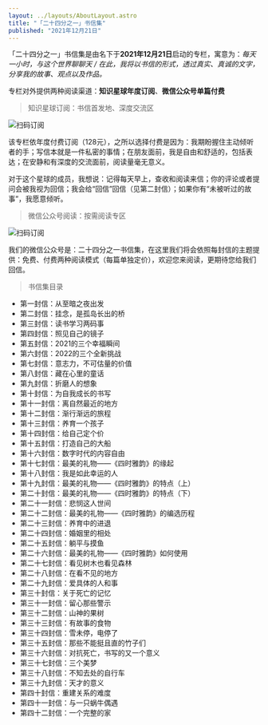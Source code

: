 ```yaml
---
layout: ../layouts/AboutLayout.astro
title: "「二十四分之一」书信集"
published: "2021年12月21日"
---
```

「二十四分之一」书信集是由名下于**2021年12月21日**启动的专栏，寓意为：_每天一小时，与这个世界聊聊天 / 在此，我将以书信的形式，透过真实、真诚的文字，分享我的故事、观点以及作品。_

专栏对外提供两种阅读渠道：**知识星球年度订阅**、**微信公众号单篇付费**

> 知识星球订阅：书信首发地、深度交流区

![扫码订阅](file/star.jpg)

该专栏依年度付费订阅（128元），之所以选择付费是因为：我期盼握住主动倾听者的手；写信本就是一件私密的事情；在朋友面前，我是自由和舒适的，包括表达；在安静和有深度的交流面前，阅读量毫无意义。

对于这个星球的成员，我想说：记得每天早上，查收和阅读来信；你的评论或者提问会被我视为回信；我会给“回信”回信（见第二封信）；如果你有“未被听过的故事”，我愿意倾听。

> 微信公众号阅读：按需阅读专区

![扫码订阅](file/mp.png)

我们的微信公众号是：二十四分之一书信集，在这里我们将会依照每封信的主题提供：免费、付费两种阅读模式（每篇单独定价），欢迎您来阅读，更期待您给我们回信。

> 书信集目录

*   第一封信：从至暗之夜出发
*   第二封信：挂念，是孤岛长出的桥
*   第三封信：读书学习两码事
*   第四封信：照见自己的镜子
*   第五封信：2021的三个幸福瞬间
*   第六封信：2022的三个全新挑战
*   第七封信：意志力，不可估量的价值
*   第八封信：藏在心里的童话
*   第九封信：折磨人的想象
*   第十封信：为自我成长的书写
*   第十一封信：离自然最近的地方
*   第十二封信：渐行渐远的旅程
*   第十三封信：养育一个孩子
*   第十四封信：给自己定个价
*   第十五封信：打造自己的大船
*   第十六封信：数字时代的内容自由
*   第十七封信：最美的礼物——《四时雅韵》的缘起
*   第十八封信：我是如此幸运的人
*   第十九封信：最美的礼物——《四时雅韵》的特点（上）
*   第二十封信：最美的礼物——《四时雅韵》的特点（下）
*   第二十一封信：悲悯这人世间
*   第二十二封信：最美的礼物——《四时雅韵》的编选历程
*   第二十三封信：养育中的进退
*   第二十四封信：婚姻里的相处
*   第二十五封信：躺平与摸鱼
*   第二十六封信：最美的礼物——《四时雅韵》如何使用
*   第二十七封信：看见树木也看见森林
*   第二十八封信：在看不见的地方
*   第二十九封信：爱具体的人和事
*   第三十封信：关于死亡的记忆
*   第三十一封信：留心那些警示
*   第三十二封信：山神的果树
*   第三十三封信：有故事的食物
*   第三十四封信：雪未停，电停了
*   第三十五封信：那些不能挺且直的竹子们
*   第三十六封信：对抗死亡，书写的又一个意义
*   第三十七封信：三个美梦
*   第三十八封信：不知去处的自行车
*   第三十九封信：天才的意义
*   第四十封信：重建关系的难度
*   第四十一封信：与一只蜗牛偶遇
*   第四十二封信：一个完整的家
